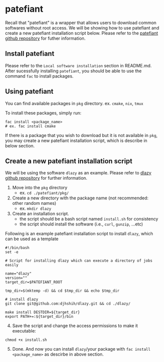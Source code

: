 # patefiant
Recall that "patefiant" is a wrapper that allows users to download common softwares without root access. We will be showing how to use patefiant and create a new patefiant installation script below. Please refer to the [patefiant github repository](https://github.com/djhshih/patefiant) for futher information.

## Install patefiant
Please refer to the `Local software installation` section in README.md.
After sucessfully installing `patefiant`, you should be able to use the command `fac` to install packages.

## Using patefiant
You can find available packages in `pkg` directory.
ex. `cmake`, `nix`, `tmux`


To install these packages, simply run:
```
fac install <package_name>
# ex. fac install cmake
```

If there is a package that you wish to download but it is not available in `pkg`, you may create a new patefiant installation script, which is describe in below section.


## Create a new patefiant installation script
We will be using the software `dlazy` as an example. Please refer to [dlazy github repository](https://github.com/djhshih/dlazy) for further information.

1. Move into the `pkg` directory
    - ex. `cd ./patefiant/pkg/`
2. Create a new directory with the package name (not recommended: other random names)
    - ex. `mkdir dlazy`
3. Create an installation script.
    - the script should be a bash script named `install.sh` for consistency
    - the script should  install the software (i.e., `curl`, `gunzip`, ...etc)

Following is an example patefiant installation script to install `dlazy`, which can be used as a template
```
#!/bin/bash
set -e

# Script for installing dlazy which can execute a directory of jobs easily

name="dlazy"
version=""
target_dir=$PATEFIANT_ROOT

tmp_dir=$(mktemp -d) && cd $tmp_dir && echo $tmp_dir

# install dlazy
git clone git@github.com:djhshih/dlazy.git && cd ./dlazy/

make install DESTDIR=${target_dir}
export PATH+=:${target_dir}/bin
```

4. Save the script and change the access permissions to make it executable:
```
chmod +x install.sh
```

5. Done. And now you can install `dlazy`/your package with `fac install <package_name>` as descirbe in above section.
